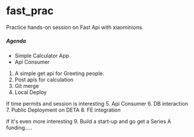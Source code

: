 # fast_prac
Practice hands-on session on Fast Api with xiaominions.

<h5> Agenda </h5>

- Simple Calculator App
- Api Consumer

1. A simple get api for Greeting people.
2. Post apis for calculation
3. Git merge
4. Local Deploy

If time permits and session is interesting
5. Api Consumer
6. DB interaction
7. Public Deployment on DETA
8. FE integration

If it's even more interesting
9. Build a start-up and go get a Series A funding.....

